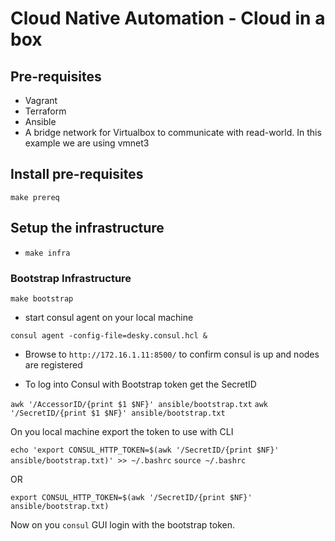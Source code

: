 # Cloud Native Automation - Cloud in a box

## Pre-requisites

- Vagrant
- Terraform
- Ansible
- A bridge network for Virtualbox to communicate with read-world. In this example we are using vmnet3

## Install pre-requisites

`make prereq`

## Setup the infrastructure

- `make infra`

### Bootstrap Infrastructure

`make bootstrap`

- start consul agent on your local machine

`consul agent -config-file=desky.consul.hcl &`

- Browse to `http://172.16.1.11:8500/` to confirm consul is up and nodes are registered

- To log into Consul with Bootstrap token get the SecretID

`awk '/AccessorID/{print $1 $NF}' ansible/bootstrap.txt`
`awk '/SecretID/{print $1 $NF}' ansible/bootstrap.txt`

On you local machine export the token to use with CLI

`echo 'export CONSUL_HTTP_TOKEN=$(awk '/SecretID/{print $NF}' ansible/bootstrap.txt)' >> ~/.bashrc`
`source ~/.bashrc`

OR

`export CONSUL_HTTP_TOKEN=$(awk '/SecretID/{print $NF}' ansible/bootstrap.txt)`

Now on you `consul` GUI login with the bootstrap token.
